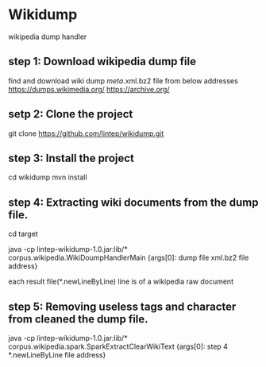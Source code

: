 # Wikidump
wikipedia dump handler

## step 1: Download wikipedia dump file
find and download wiki dump *meta*.xml.bz2 file from below addresses
https://dumps.wikimedia.org/
https://archive.org/

## setp 2: Clone the project
git clone https://github.com/lintep/wikidump.git

## step 3: Install the project
cd wikidump
mvn install

## step 4: Extracting wiki documents from the dump file.
cd target

java -cp lintep-wikidump-1.0.jar:lib/* corpus.wikipedia.WikiDoumpHandlerMain {args[0]: dump file xml.bz2 file address}

each result file(*.newLineByLine) line is of a wikipedia raw document

## step 5: Removing useless tags and character from cleaned the dump file.

java -cp lintep-wikidump-1.0.jar:lib/* corpus.wikipedia.spark.SparkExtractClearWikiText {args[0]: step 4 *.newLineByLine file address}
